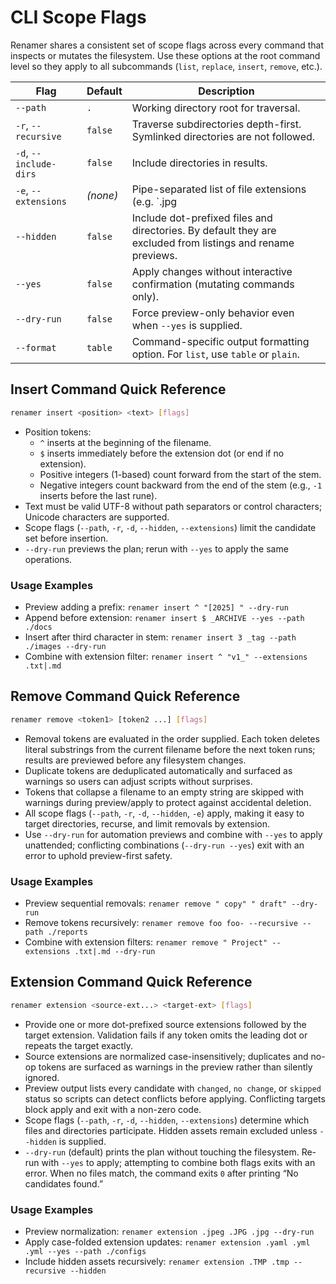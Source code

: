 # CLI Scope Flags

Renamer shares a consistent set of scope flags across every command that inspects or mutates the
filesystem. Use these options at the root command level so they apply to all subcommands (`list`,
`replace`, `insert`, `remove`, etc.).

| Flag | Default | Description |
|------|---------|-------------|
| `--path` | `.` | Working directory root for traversal. |
| `-r`, `--recursive` | `false` | Traverse subdirectories depth-first. Symlinked directories are not followed. |
| `-d`, `--include-dirs` | `false` | Include directories in results. |
| `-e`, `--extensions` | *(none)* | Pipe-separated list of file extensions (e.g. `.jpg|.mov`). Tokens must start with a dot, are lowercased internally, and duplicates are ignored. |
| `--hidden` | `false` | Include dot-prefixed files and directories. By default they are excluded from listings and rename previews. |
| `--yes` | `false` | Apply changes without interactive confirmation (mutating commands only). |
| `--dry-run` | `false` | Force preview-only behavior even when `--yes` is supplied. |
| `--format` | `table` | Command-specific output formatting option. For `list`, use `table` or `plain`. |

## Insert Command Quick Reference

```bash
renamer insert <position> <text> [flags]
```

- Position tokens:
  - `^` inserts at the beginning of the filename.
  - `$` inserts immediately before the extension dot (or end if no extension).
  - Positive integers (1-based) count forward from the start of the stem.
  - Negative integers count backward from the end of the stem (e.g., `-1` inserts before the last rune).
- Text must be valid UTF-8 without path separators or control characters; Unicode characters are supported.
- Scope flags (`--path`, `-r`, `-d`, `--hidden`, `--extensions`) limit the candidate set before insertion.
- `--dry-run` previews the plan; rerun with `--yes` to apply the same operations.

### Usage Examples

- Preview adding a prefix: `renamer insert ^ "[2025] " --dry-run`
- Append before extension: `renamer insert $ _ARCHIVE --yes --path ./docs`
- Insert after third character in stem: `renamer insert 3 _tag --path ./images --dry-run`
- Combine with extension filter: `renamer insert ^ "v1_" --extensions .txt|.md`

## Remove Command Quick Reference

```bash
renamer remove <token1> [token2 ...] [flags]
```

- Removal tokens are evaluated in the order supplied. Each token deletes literal substrings from the
  current filename before the next token runs; results are previewed before any filesystem changes.
- Duplicate tokens are deduplicated automatically and surfaced as warnings so users can adjust
  scripts without surprises.
- Tokens that collapse a filename to an empty string are skipped with warnings during preview/apply
  to protect against accidental deletion.
- All scope flags (`--path`, `-r`, `-d`, `--hidden`, `-e`) apply, making it easy to target directories,
  recurse, and limit removals by extension.
- Use `--dry-run` for automation previews and combine with `--yes` to apply unattended; conflicting
  combinations (`--dry-run --yes`) exit with an error to uphold preview-first safety.

### Usage Examples

- Preview sequential removals: `renamer remove " copy" " draft" --dry-run`
- Remove tokens recursively: `renamer remove foo foo- --recursive --path ./reports`
- Combine with extension filters: `renamer remove " Project" --extensions .txt|.md --dry-run`

## Extension Command Quick Reference

```bash
renamer extension <source-ext...> <target-ext> [flags]
```

- Provide one or more dot-prefixed source extensions followed by the target extension. Validation
  fails if any token omits the leading dot or repeats the target exactly.
- Source extensions are normalized case-insensitively; duplicates and no-op tokens are surfaced as
  warnings in the preview rather than silently ignored.
- Preview output lists every candidate with `changed`, `no change`, or `skipped` status so scripts
  can detect conflicts before applying. Conflicting targets block apply and exit with a non-zero
  code.
- Scope flags (`--path`, `-r`, `-d`, `--hidden`, `--extensions`) determine which files and
  directories participate. Hidden assets remain excluded unless `--hidden` is supplied.
- `--dry-run` (default) prints the plan without touching the filesystem. Re-run with `--yes` to
  apply; attempting to combine both flags exits with an error. When no files match, the command
  exits `0` after printing “No candidates found.”

### Usage Examples

- Preview normalization: `renamer extension .jpeg .JPG .jpg --dry-run`
- Apply case-folded extension updates: `renamer extension .yaml .yml .yml --yes --path ./configs`
- Include hidden assets recursively: `renamer extension .TMP .tmp --recursive --hidden`
